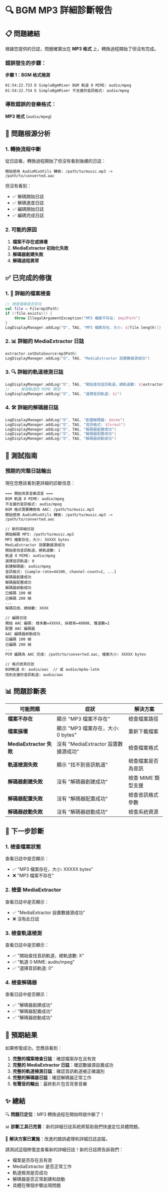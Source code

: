 # 🔍 BGM MP3 詳細診斷報告

## 📋 問題總結

根據您提供的日誌，問題確實出在 **MP3 格式** 上，轉換過程開始了但沒有完成。

### 錯誤發生的步驟：
**步驟 1：BGM 格式檢測**
```
01:54:22.733 D SimpleBgmMixer BGM 軌道 0 MIME: audio/mpeg
01:54:22.734 E SimpleBgmMixer 不支援的音訊格式: audio/mpeg
```

### 導致錯誤的音樂格式：
**MP3 格式** (`audio/mpeg`)

## 🚨 問題根源分析

### 1. 轉換流程中斷
從日誌看，轉換過程開始了但沒有看到後續的日誌：
```
開始使用 AudioMixUtils 轉換: /path/to/music.mp3 -> /path/to/converted.aac
```
但沒有看到：
- ✅ 解碼開始日誌
- ✅ 解碼進度日誌
- ✅ 編碼開始日誌
- ✅ 編碼完成日誌

### 2. 可能的原因
1. **檔案不存在或損壞**
2. **MediaExtractor 初始化失敗**
3. **解碼器創建失敗**
4. **解碼過程異常**

## ✅ 已完成的修復

### 1. 🔧 詳細的檔案檢查
```kotlin
// 檢查檔案是否存在
val file = File(mp3Path)
if (!file.exists()) {
    throw IllegalArgumentException("MP3 檔案不存在: $mp3Path")
}
LogDisplayManager.addLog("D", TAG, "MP3 檔案存在，大小: ${file.length()} bytes")
```

### 2. 📊 詳細的 MediaExtractor 日誌
```kotlin
extractor.setDataSource(mp3Path)
LogDisplayManager.addLog("D", TAG, "MediaExtractor 設置數據源成功")
```

### 3. 🔍 詳細的軌道檢測日誌
```kotlin
LogDisplayManager.addLog("D", TAG, "開始查找音訊軌道，總軌道數: ${extractor.trackCount}")
// ... 每個軌道的 MIME 類型
LogDisplayManager.addLog("D", TAG, "選擇音訊軌道: $i")
```

### 4. 🛠️ 詳細的解碼器日誌
```kotlin
LogDisplayManager.addLog("D", TAG, "創建解碼器: $mime")
LogDisplayManager.addLog("D", TAG, "音訊格式: $format")
LogDisplayManager.addLog("D", TAG, "解碼器創建成功")
LogDisplayManager.addLog("D", TAG, "解碼器配置成功")
LogDisplayManager.addLog("D", TAG, "解碼器啟動成功")
```

## 🧪 測試指南

### 預期的完整日誌輸出
現在您應該看到更詳細的診斷信息：

```
=== 開始背景音樂混音 ===
BGM 軌道 0 MIME: audio/mpeg
不支援的音訊格式: audio/mpeg
BGM 格式需要轉換為 AAC: /path/to/music.mp3
開始使用 AudioMixUtils 轉換: /path/to/music.mp3 -> /path/to/converted.aac

// 新的詳細日誌
開始解碼 MP3: /path/to/music.mp3
MP3 檔案存在，大小: XXXXX bytes
MediaExtractor 設置數據源成功
開始查找音訊軌道，總軌道數: 1
軌道 0 MIME: audio/mpeg
選擇音訊軌道: 0
創建解碼器: audio/mpeg
音訊格式: {sample-rate=44100, channel-count=2, ...}
解碼器創建成功
解碼器配置成功
解碼器啟動成功
已解碼 100 幀
已解碼 200 幀
...
解碼完成，總幀數: XXXX

// 編碼日誌
開始 AAC 編碼: 樣本數=XXXXX, 採樣率=48000, 聲道數=2
配置 AAC 編碼器
AAC 編碼器啟動成功
已編碼 100 幀
已編碼 200 幀
...
PCM 編碼為 AAC 完成: /path/to/converted.aac, 檔案大小: XXXXX bytes

// 格式檢測日誌
BGM軌道 0: audio/aac  // 或 audio/mp4a-latm
找到支援的音訊軌道: audio/aac
```

## 📊 問題診斷表

| 可能問題 | 症狀 | 解決方案 |
|----------|------|----------|
| **檔案不存在** | 顯示 "MP3 檔案不存在" | 檢查檔案路徑 |
| **檔案損壞** | 顯示 "MP3 檔案存在，大小: 0 bytes" | 重新下載檔案 |
| **MediaExtractor 失敗** | 沒有 "MediaExtractor 設置數據源成功" | 檢查檔案格式 |
| **軌道檢測失敗** | 顯示 "找不到音訊軌道" | 檢查檔案是否為音訊 |
| **解碼器創建失敗** | 沒有 "解碼器創建成功" | 檢查 MIME 類型支援 |
| **解碼器配置失敗** | 沒有 "解碼器配置成功" | 檢查音訊格式參數 |
| **解碼器啟動失敗** | 沒有 "解碼器啟動成功" | 檢查系統資源 |

## 🎯 下一步診斷

### 1. 檢查檔案狀態
查看日誌中是否顯示：
- ✅ "MP3 檔案存在，大小: XXXXX bytes"
- ❌ "MP3 檔案不存在"

### 2. 檢查 MediaExtractor
查看日誌中是否顯示：
- ✅ "MediaExtractor 設置數據源成功"
- ❌ 沒有此日誌

### 3. 檢查軌道檢測
查看日誌中是否顯示：
- ✅ "開始查找音訊軌道，總軌道數: X"
- ✅ "軌道 0 MIME: audio/mpeg"
- ✅ "選擇音訊軌道: 0"

### 4. 檢查解碼器
查看日誌中是否顯示：
- ✅ "解碼器創建成功"
- ✅ "解碼器配置成功"
- ✅ "解碼器啟動成功"

## 🚀 預期結果

如果修復成功，您應該看到：
1. **完整的檔案檢查日誌**：確認檔案存在且有效
2. **完整的 MediaExtractor 日誌**：確認數據源設置成功
3. **完整的軌道檢測日誌**：確認音訊軌道被正確識別
4. **完整的解碼器日誌**：確認解碼器正常工作
5. **有聲音的輸出**：最終影片包含背景音樂

## ✨ 總結

🔍 **問題已定位**：MP3 轉換過程在開始時就中斷了！

📊 **診斷工具已完善**：新的詳細日誌系統將幫助我們快速定位具體問題。

🎵 **解決方案已實施**：改進的錯誤處理和詳細日誌追蹤。

請測試這個修復並查看新的詳細日誌！新的日誌將告訴我們：
- 檔案是否存在且有效
- MediaExtractor 是否正常工作
- 軌道檢測是否成功
- 解碼器是否正常創建和啟動
- 具體在哪個步驟出現問題
